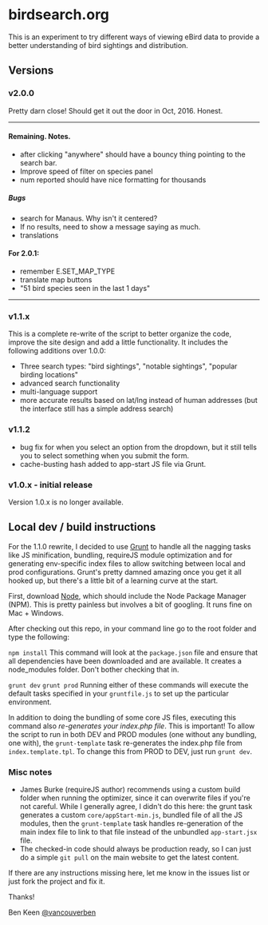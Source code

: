 # birdsearch.org

This is an experiment to try different ways of viewing eBird data to provide a better understanding of
bird sightings and distribution.

## Versions

### v2.0.0
Pretty darn close! Should get it out the door in Oct, 2016. Honest.

-------------------------------------------
#### Remaining. Notes.

- after clicking "anywhere" should have a bouncy thing pointing to the search bar.
- Improve speed of filter on species panel
- num reported should have nice formatting for thousands

##### Bugs
- search for Manaus. Why isn't it centered?
- If no results, need to show a message saying as much.
- translations

#### For 2.0.1:
- remember E.SET_MAP_TYPE
- translate map buttons
- "51 bird species seen in the last 1 days"

--------------------------------------------


### v1.1.x
This is a complete re-write of the script to better organize the code, improve the site design and add a little
functionality. It includes the following additions over 1.0.0:

- Three search types: "bird sightings", "notable sightings", "popular birding locations"
- advanced search functionality
- multi-language support
- more accurate results based on lat/lng instead of human addresses (but the interface still has a simple address
search)

### v1.1.2
- bug fix for when you select an option from the dropdown, but it still tells you to select something when you submit
the form.
- cache-busting hash added to app-start JS file via Grunt.

### v1.0.x - initial release
Version 1.0.x is no longer available.

## Local dev / build instructions

For the 1.1.0 rewrite, I decided to use [Grunt](http://gruntjs.com/) to handle all the nagging tasks like JS minification,
bundling, requireJS module optimization and for generating env-specific index files to allow switching between local and
prod configurations. Grunt's pretty damned amazing once you get it all hooked up, but there's a little bit of a learning
curve at the start.

First, download [Node](http://nodejs.org/), which should include the Node Package Manager (NPM). This is pretty
painless but involves a bit of googling. It runs fine on Mac + Windows.

After checking out this repo, in your command line go to the root folder and type the following:

`npm install`
This command will look at the `package.json` file and ensure that all dependencies have been downloaded and are available.
It creates a node_modules folder. Don't bother checking that in.

`grunt dev`
`grunt prod`
Running either of these commands will execute the default tasks specified in your `gruntfile.js` to set up the particular
environment.

In addition to doing the bundling of some core JS files, executing this command also *re-generates your index.php file*.
This is important! To allow the script to run in both DEV and PROD modules (one without any bundling, one with), the
`grunt-template` task re-generates the index.php file from `index.template.tpl`. To change this from PROD to DEV, just
run `grunt dev`.

### Misc notes
- James Burke (requireJS author) recommends using a custom build folder when running the optimizer, since it can overwrite
files if you're not careful. While I generally agree, I didn't do this here: the grunt task generates a custom
`core/appStart-min.js`, bundled file of all the JS modules, then the `grunt-template` task handles re-generation of the main
index file to link to that file instead of the unbundled `app-start.jsx` file.
- The checked-in code should always be production ready, so I can just do a simple `git pull` on the main website to get
the latest content.

If there are any instructions missing here, let me know in the issues list or just fork the project and fix it.

Thanks!

Ben Keen
[@vancouverben](https://twitter.com/#!/vancouverben)
